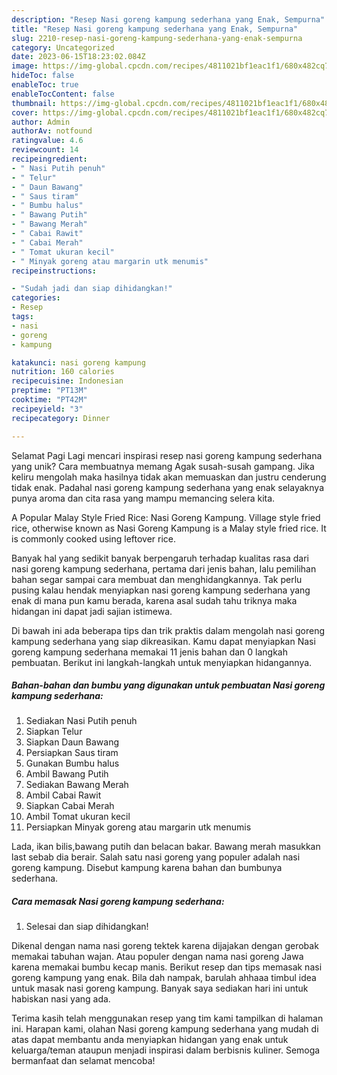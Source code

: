 ```yaml
---
description: "Resep Nasi goreng kampung sederhana yang Enak, Sempurna"
title: "Resep Nasi goreng kampung sederhana yang Enak, Sempurna"
slug: 2210-resep-nasi-goreng-kampung-sederhana-yang-enak-sempurna
category: Uncategorized
date: 2023-06-15T18:23:02.084Z
image: https://img-global.cpcdn.com/recipes/4811021bf1eac1f1/680x482cq70/nasi-goreng-kampung-sederhana-foto-resep-utama.jpg
hideToc: false
enableToc: true
enableTocContent: false
thumbnail: https://img-global.cpcdn.com/recipes/4811021bf1eac1f1/680x482cq70/nasi-goreng-kampung-sederhana-foto-resep-utama.jpg
cover: https://img-global.cpcdn.com/recipes/4811021bf1eac1f1/680x482cq70/nasi-goreng-kampung-sederhana-foto-resep-utama.jpg
author: Admin
authorAv: notfound
ratingvalue: 4.6
reviewcount: 14
recipeingredient:
- " Nasi Putih penuh"
- " Telur"
- " Daun Bawang"
- " Saus tiram"
- " Bumbu halus"
- " Bawang Putih"
- " Bawang Merah"
- " Cabai Rawit"
- " Cabai Merah"
- " Tomat ukuran kecil"
- " Minyak goreng atau margarin utk menumis"
recipeinstructions:

- "Sudah jadi dan siap dihidangkan!"
categories:
- Resep
tags:
- nasi
- goreng
- kampung

katakunci: nasi goreng kampung 
nutrition: 160 calories
recipecuisine: Indonesian
preptime: "PT13M"
cooktime: "PT42M"
recipeyield: "3"
recipecategory: Dinner

---
```



Selamat Pagi Lagi mencari inspirasi resep nasi goreng kampung sederhana yang unik? Cara membuatnya memang Agak susah-susah gampang. Jika keliru mengolah maka hasilnya tidak akan memuaskan dan justru cenderung tidak enak. Padahal nasi goreng kampung sederhana yang enak selayaknya punya aroma dan cita rasa yang mampu memancing selera kita.


A Popular Malay Style Fried Rice: Nasi Goreng Kampung. Village style fried rice, otherwise known as Nasi Goreng Kampung is a Malay style fried rice. It is commonly cooked using leftover rice.

Banyak hal yang sedikit banyak berpengaruh terhadap kualitas rasa dari nasi goreng kampung sederhana, pertama dari jenis bahan, lalu pemilihan bahan segar sampai cara membuat dan menghidangkannya. Tak perlu pusing kalau hendak menyiapkan nasi goreng kampung sederhana yang enak di mana pun kamu berada, karena asal sudah tahu triknya maka hidangan ini dapat jadi sajian istimewa.


Di bawah ini ada beberapa tips dan trik praktis dalam mengolah nasi goreng kampung sederhana yang siap dikreasikan. Kamu dapat menyiapkan Nasi goreng kampung sederhana memakai 11 jenis bahan dan 0 langkah pembuatan. Berikut ini langkah-langkah untuk menyiapkan hidangannya.

<!--inarticleads1-->

##### Bahan-bahan dan bumbu yang digunakan untuk pembuatan Nasi goreng kampung sederhana:

1. Sediakan  Nasi Putih penuh
1. Siapkan  Telur
1. Siapkan  Daun Bawang
1. Persiapkan  Saus tiram
1. Gunakan  Bumbu halus
1. Ambil  Bawang Putih
1. Sediakan  Bawang Merah
1. Ambil  Cabai Rawit
1. Siapkan  Cabai Merah
1. Ambil  Tomat ukuran kecil
1. Persiapkan  Minyak goreng atau margarin utk menumis


Lada, ikan bilis,bawang putih dan belacan bakar. Bawang merah masukkan last sebab dia berair. Salah satu nasi goreng yang populer adalah nasi goreng kampung. Disebut kampung karena bahan dan bumbunya sederhana. 

<!--inarticleads2-->

##### Cara memasak Nasi goreng kampung sederhana:


1. Selesai dan siap dihidangkan!

Dikenal dengan nama nasi goreng tektek karena dijajakan dengan gerobak memakai tabuhan wajan. Atau populer dengan nama nasi goreng Jawa karena memakai bumbu kecap manis. Berikut resep dan tips memasak nasi goreng kampung yang enak. Bila dah nampak, barulah ahhaaa timbul idea untuk masak nasi goreng kampung. Banyak saya sediakan hari ini untuk habiskan nasi yang ada. 

Terima kasih telah menggunakan resep yang tim kami tampilkan di halaman ini. Harapan kami, olahan Nasi goreng kampung sederhana yang mudah di atas dapat membantu anda menyiapkan hidangan yang enak untuk keluarga/teman ataupun menjadi inspirasi dalam berbisnis kuliner. Semoga bermanfaat dan selamat mencoba!
